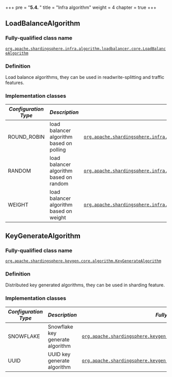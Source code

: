 +++
pre = "<b>5.4. </b>"
title = "Infra algorithm"
weight = 4
chapter = true
+++

## LoadBalanceAlgorithm

### Fully-qualified class name

[`org.apache.shardingsphere.infra.algorithm.loadbalancer.core.LoadBalanceAlgorithm`](https://github.com/apache/shardingsphere/blob/master/infra/algorithm/load-balancer/core/src/main/java/org/apache/shardingsphere/infra/algorithm/loadbalancer/core/LoadBalanceAlgorithm.java)

### Definition

Load balance algorithms, they can be used in readwrite-splitting and traffic features.

### Implementation classes

| *Configuration Type* | *Description*                                          | *Fully-qualified class name*                                                                                                                                                                                                                                                                                                         |
|----------------------|--------------------------------------------------------|--------------------------------------------------------------------------------------------------------------------------------------------------------------------------------------------------------------------------------------------------------------------------------------------------------------------------------------|
| ROUND_ROBIN          | load balancer algorithm based on polling | [`org.apache.shardingsphere.infra.algorithm.loadbalancer.round.robin.RoundRobinLoadBalanceAlgorithm`](https://github.com/apache/shardingsphere/blob/master/infra/algorithm/load-balancer/type/round-robin/src/main/java/org/apache/shardingsphere/infra/algorithm/loadbalancer/round/robin/RoundRobinLoadBalanceAlgorithm.java) |
| RANDOM               | load balancer algorithm based on random | [`org.apache.shardingsphere.infra.algorithm.loadbalancer.random.RandomLoadBalanceAlgorithm`](https://github.com/apache/shardingsphere/blob/master/infra/algorithm/load-balancer/type/random/src/main/java/org/apache/shardingsphere/infra/algorithm/loadbalancer/random/RandomLoadBalanceAlgorithm.java)         |
| WEIGHT               | load balancer algorithm based on weight | [`org.apache.shardingsphere.infra.algorithm.loadbalancer.weight.WeightLoadBalanceAlgorithm`](https://github.com/apache/shardingsphere/blob/master/infra/algorithm/load-balancer/type/weight/src/main/java/org/apache/shardingsphere/infra/algorithm/loadbalancer/weight/WeightLoadBalanceAlgorithm.java)         |

## KeyGenerateAlgorithm

### Fully-qualified class name

[`org.apache.shardingsphere.keygen.core.algorithm.KeyGenerateAlgorithm`](https://github.com/apache/shardingsphere/blob/master/infra/algorithm/key-generator/core/src/main/java/org/apache/shardingsphere/infra/algorithm/keygen/core/KeyGenerateAlgorithm.java)

### Definition

Distributed key generated algorithms, they can be used in sharding feature.

### Implementation classes

| *Configuration Type* | *Description*                    | *Fully-qualified class name*                                                                                                                                                                                                                                                                          |
|----------------------|----------------------------------|-------------------------------------------------------------------------------------------------------------------------------------------------------------------------------------------------------------------------------------------------------------------------------------------------------|
| SNOWFLAKE            | Snowflake key generate algorithm | [`org.apache.shardingsphere.keygen.snowflake.algorithm.SnowflakeKeyGenerateAlgorithm`](https://github.com/apache/shardingsphere/blob/master/infra/algorithm/key-generator/type/snowflake/src/main/java/org/apache/shardingsphere/infra/algorithm/keygen/snowflake/SnowflakeKeyGenerateAlgorithm.java) |
| UUID                 | UUID key generate algorithm      | [`org.apache.shardingsphere.keygen.uuid.algorithm.UUIDKeyGenerateAlgorithm`](https://github.com/apache/shardingsphere/blob/master/infra/algorithm/key-generator/type/uuid/src/main/java/org/apache/shardingsphere/infra/algorithm/keygen/uuid/UUIDKeyGenerateAlgorithm.java)                          |
